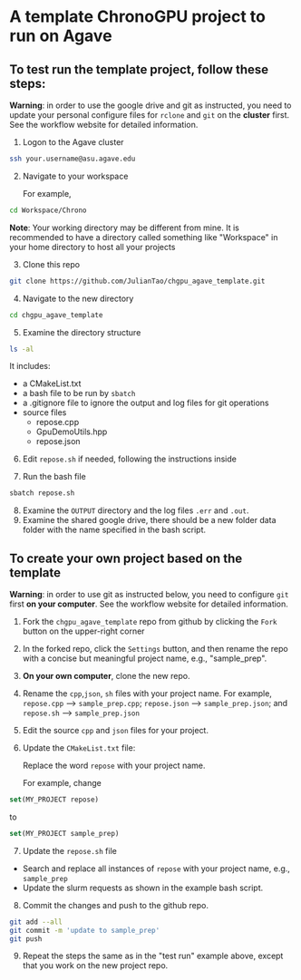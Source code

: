# A template ChronoGPU project to run on Agave

## To test run the template project, follow these steps:

**Warning**: in order to use the google drive and git as instructed, you need to update your personal configure files for `rclone` and `git` on the **cluster**  first. 
See the workflow website for detailed information.

1. Logon to the Agave cluster

```bash
ssh your.username@asu.agave.edu
```

2. Navigate to your workspace

   For example,

```bash
cd Workspace/Chrono
```

**Note**: Your working directory may be different from mine. It is recommended to have a directory called something like "Workspace" in your home directory to host all your projects

3. Clone this repo

```bash
git clone https://github.com/JulianTao/chgpu_agave_template.git
```

4. Navigate to the new directory

```bash
cd chgpu_agave_template
```
5. Examine the directory structure

```bash
ls -al
```
   It includes:

   * a CMakeList.txt
   * a bash file to be run by `sbatch`
   * a .gitignore file to ignore the output and log files for git operations
   * source files 
     * repose.cpp
     * GpuDemoUtils.hpp
     * repose.json
6. Edit `repose.sh` if needed, following the instructions inside

8. Run the bash file

```bash
sbatch repose.sh
```
8. Examine the `OUTPUT` directory and the log files `.err` and `.out`.
9. Examine the shared google drive, there should be a new folder data folder with the name specified in the bash script. 

## To create your own project based on the template 

**Warning**: in order to use git as instructed below, you need to configure `git` first **on your computer**. See the workflow website for detailed information.

1. Fork the `chgpu_agave_template` repo from github by clicking the `Fork` button on the upper-right corner
2. In the forked repo, click the `Settings` button, and then rename the repo with a concise but meaningful project name, e.g., "sample_prep".
3. **On your own computer**, clone the new repo. 
4. Rename the `cpp`,`json`, `sh` files with your project name. 
   For example, `repose.cpp` --> `sample_prep.cpp`; `repose.json` --> `sample_prep.json`; and `repose.sh` --> `sample_prep.json`
5. Edit the source `cpp` and `json` files for your project.
6. Update the `CMakeList.txt` file:

   Replace the word `repose` with your project name.

   For example, change

```CMake
set(MY_PROJECT repose)
```
to

```CMake
set(MY_PROJECT sample_prep)
```
7. Update the `repose.sh` file

  * Search and replace all instances of `repose` with your project name, e.g., `sample_prep`
  * Update the slurm requests as shown in the example bash script.

8. Commit the changes and push to the github repo.

```bash
git add --all
git commit -m 'update to sample_prep'
git push
```
9. Repeat the steps the same as in the "test run" example above, except that you work on the new project repo.









